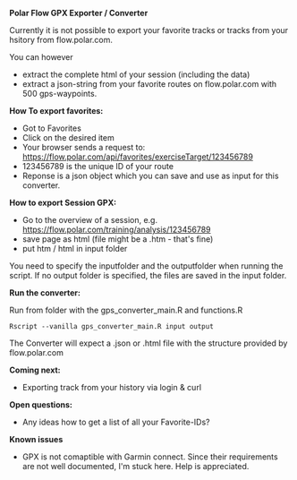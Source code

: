 **Polar Flow GPX Exporter / Converter**

Currently it is not possible to export your favorite tracks or tracks from your hsitory from flow.polar.com.

You can however 
* extract the complete html of your session (including the data)
* extract a json-string from your favorite routes on flow.polar.com with 500 gps-waypoints.

**How To export favorites:**
* Got to Favorites
* Click on the desired item
* Your browser sends a request to: https://flow.polar.com/api/favorites/exerciseTarget/123456789
* 123456789 is the unique ID of your route
* Reponse is a json object which you can save and use as input for this converter.

**How to export Session GPX:**
* Go to the overview of a session, e.g. https://flow.polar.com/training/analysis/123456789
* save page as html (file might be a .htm - that's fine)
* put htm / html in input folder


You need to specify the inputfolder and the outputfolder when running the script.
If no output folder is specified, the files are saved in the input folder.

**Run the converter:**

Run from folder with the gps_converter_main.R and functions.R

    Rscript --vanilla gps_converter_main.R input output

The Converter will expect a .json or .html file with the structure provided by flow.polar.com

**Coming next:**
* Exporting track from your history via login & curl

**Open questions:**
* Any ideas how to get a list of all your Favorite-IDs?

**Known issues**
* GPX is not comaptible with Garmin connect. Since their requirements are not well documented, I'm stuck here. Help is appreciated.
